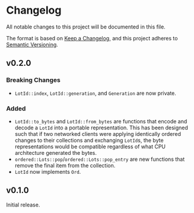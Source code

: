 <!-- markdownlint-disable MD024 -->
# Changelog

All notable changes to this project will be documented in this file.

The format is based on [Keep a Changelog](https://keepachangelog.com/en/1.0.0/),
and this project adheres to [Semantic Versioning](https://semver.org/spec/v2.0.0.html).

## v0.2.0

### Breaking Changes

- `LotId::index`, `LotId::generation`, and `Generation` are now private.

### Added

- `LotId::to_bytes` and `LotId::from_bytes` are functions that encode and decode
  a `LotId` into a portable representation. This has been designed such that if
  two networked clients were applying identically ordered changes to their
  collections and exchanging `LotId`s, the byte representations would be
  compatible regardless of what CPU architecture generated the bytes.
- `ordered::Lots::pop`/`ordered::Lots::pop_entry` are new functions that remove
  the final item from the collection.
- `LotId` now implements `Ord`.

## v0.1.0

Initial release.
